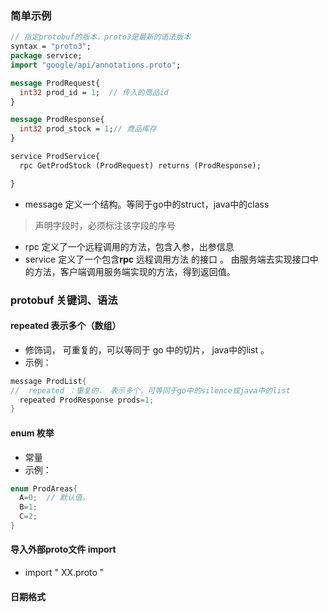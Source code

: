 <!-- ## Grpc protobuf 的使用 -->

###  简单示例
```proto
// 指定protobuf的版本，proto3是最新的语法版本
syntax = "proto3";
package service;
import "google/api/annotations.proto";

message ProdRequest{
  int32 prod_id = 1;  // 传入的商品id
}

message ProdResponse{
  int32 prod_stock = 1;// 商品库存
}

service ProdService{
  rpc GetProdStock (ProdRequest) returns (ProdResponse);

}
```

- message 定义一个结构。等同于go中的struct，java中的class
> 声明字段时，必须标注该字段的序号
- rpc  定义了一个远程调用的方法，包含入参，出参信息
- service 定义了一个包含**rpc** 远程调用方法 的接口 。 由服务端去实现接口中的方法，客户端调用服务端实现的方法，得到返回值。

### protobuf 关键词、语法 
#### repeated 表示多个（数组）
- 修饰词， 可重复的，可以等同于 go 中的切片， java中的list 。
- 示例：
```java
message ProdList{
//  repeated ：重复的， 表示多个，可等同于go中的silence或java中的list
  repeated ProdResponse prods=1;
}
```
#### enum 枚举
- 常量  
- 示例：
```java
enum ProdAreas{
  A=0;  // 默认值。
  B=1;
  C=2;
}
```
#### 导入外部proto文件 import 
- import " XX.proto "

#### 日期格式

